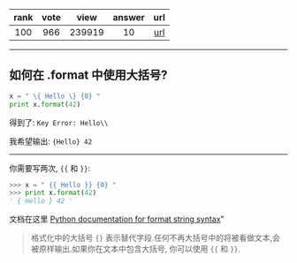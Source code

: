 
| rank | vote | view | answer | url |
|:-:|:-:|:-:|:-:|:-:|
|100|966|239919|10| [url](http://stackoverflow.com/questions/5466451/how-can-i-print-literal-curly-brace-characters-in-python-string-and-also-use-fo) |
***

## 如何在 .format 中使用大括号?

```python
x = " \{ Hello \} {0} "
print x.format(42)
```

得到了: `Key Error: Hello\\`

我希望输出: `{Hello} 42`

***

你需要写两次, `{{` 和 `}}`:

```python
>>> x = " {{ Hello }} {0} "
>>> print x.format(42)
' { Hello } 42 '
```

文档在这里 [Python documentation for format string syntax](http://docs.python.org/library/string.html#formatstrings)"

> 格式化中的大括号 `{}` 表示替代字段.任何不再大括号中的将被看做文本,会被原样输出.如果你在文本中包含大括号, 你可以使用 `{{` 和 `}}`.